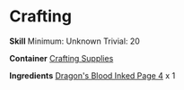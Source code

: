 <!-- TITLE: Dragons Blood Inked Page 5 -->
<!-- SUBTITLE:  -->
# Crafting
**Skill**
Minimum: Unknown
Trivial: 20

**Container**
[Crafting Supplies](crafting-supplies)

**Ingredients**
[Dragon's Blood Inked Page 4](dragons-blood-inked-page-4) x 1